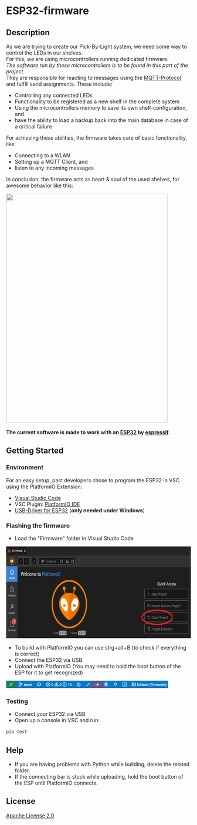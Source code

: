 # ESP32-firmware

## Description

As we are trying to create our Pick-By-Light system, we need some way to control the LEDs in our shelves.  
For this, we are using microcontrollers running dedicated firmware.  
_The software run by these microcontrollers is to be found in this part of the project._  
They are responsible for reacting to messages using the [MQTT-Protocol](https://mqtt.org/) and fulfill send assignments.
These include:
* Controlling any connected LEDs
* Functionality to be registered as a new shelf in the complete system
* Using the microcontrollers memory to save its own shelf-configuration, and
* have the ability to load a backup back into the main database in case of a critical failure  
  
For achieving these abilities, the firmware takes care of basic functionality, like:
* Connecting to a WLAN
* Setting up a MQTT Client, and
* listen to any incoming messages

In conclusion, the firmware acts as heart & soul of the used shelves, for awesome behavior like this:  
  
<img src="Showcase.gif" width="440" height="625"/>
  
**The current software is made to work with an [ESP32](https://www.espressif.com/en/products/socs/esp32) by [espressif](https://www.espressif.com/en).**

## Getting Started

### Environment

For an easy setup, past developers chose to program the ESP32 in VSC using the PlatformIO Extension:
* [Visual Studio Code](https://code.visualstudio.com/)
* VSC Plugin: [PlatformIO IDE](https://platformio.org/platformio-ide)
* [USB-Driver for ESP32](https://www.silabs.com/developers/usb-to-uart-bridge-vcp-drivers) (**only needed under Windows**) 

### Flashing the firmware

* Load the "Firmware" folder in Visual Studio Code
<img src="Instructions/OpenProject.png" width="700" height="250"/>

* To build with PlatformIO you can use strg+alt+B (to check if everything is correct)
* Connect the ESP32 via USB
* Upload with PlatformIO (You may need to hold the boot button of the ESP for it to get recognized)
<img src="Instructions/Upload.png">

### Testing

* Connect your ESP32 via USB
* Open up a console in VSC and run:
```bash
pio test
```

## Help

* If you are having problems with Python while building, delete the related folder.
* If the connecting bar is stuck while uploading, hold the boot button of the ESP until PlatformIO connects.

## License

[Apache License 2.0](https://www.tldrlegal.com/l/apache2)
